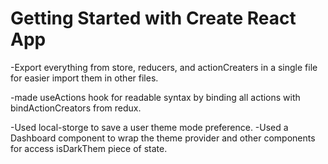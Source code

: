 # Getting Started with Create React App

-Export everything from store, reducers, and actionCreaters in a single file for easier import them in other files.

-made useActions hook for readable syntax by binding all actions with bindActionCreators from redux.

-Used local-storge to save a user theme mode preference. -Used a Dashboard component to wrap the theme provider and other components for access isDarkThem piece of state.
